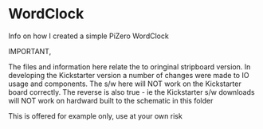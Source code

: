 # WordClock
Info on how I created a simple PiZero WordClock

IMPORTANT,  

The files and information here relate the to oringinal stripboard version. 
In developing the Kickstarter version a number of changes were made to IO usage and components. 
The s/w here will NOT work on the Kickstarter board correctly. 
The reverse is also true - ie the Kickstarter s/w downloads will NOT work on hardward built to the schematic in this folder

This is offered for example only, use at your own risk

